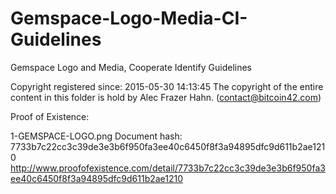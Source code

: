 # Gemspace-Logo-Media-CI-Guidelines
Gemspace Logo and Media, Cooperate Identify Guidelines

Copyright registered since: 2015-05-30 14:13:45
The copyright of the entire content in this folder is hold by Alec Frazer Hahn. (contact@bitcoin42.com)


Proof of Existence:

1-GEMSPACE-LOGO.png
Document hash: 7733b7c22cc3c39de3e3b6f950fa3ee40c6450f8f3a94895dfc9d611b2ae1210
http://www.proofofexistence.com/detail/7733b7c22cc3c39de3e3b6f950fa3ee40c6450f8f3a94895dfc9d611b2ae1210
